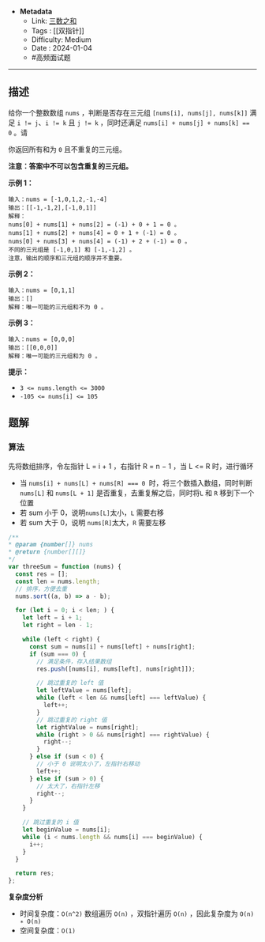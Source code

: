 - **Metadata**
	- Link: [三数之和](https://leetcode.cn/problems/3sum/description/ "https://leetcode.cn/problems/3sum/description/")
	- Tags : [[双指针]]
	- Difficulty: Medium
	- Date : 2024-01-04
	- #高频面试题 
---

## 描述

给你一个整数数组 `nums` ，判断是否存在三元组 `[nums[i], nums[j], nums[k]]` 满足 `i != j`、`i != k` 且 `j != k` ，同时还满足 `nums[i] + nums[j] + nums[k] == 0` 。请

你返回所有和为 `0` 且不重复的三元组。

**注意：答案中不可以包含重复的三元组。**

**示例 1：**

```
输入：nums = [-1,0,1,2,-1,-4]
输出：[[-1,-1,2],[-1,0,1]]
解释：
nums[0] + nums[1] + nums[2] = (-1) + 0 + 1 = 0 。
nums[1] + nums[2] + nums[4] = 0 + 1 + (-1) = 0 。
nums[0] + nums[3] + nums[4] = (-1) + 2 + (-1) = 0 。
不同的三元组是 [-1,0,1] 和 [-1,-1,2] 。
注意，输出的顺序和三元组的顺序并不重要。
```

**示例 2：**

```
输入：nums = [0,1,1]
输出：[]
解释：唯一可能的三元组和不为 0 。
```

**示例 3：**

```
输入：nums = [0,0,0]
输出：[[0,0,0]]
解释：唯一可能的三元组和为 0 。
```

**提示：**

- `3 <= nums.length <= 3000`
- `-105 <= nums[i] <= 105`

## 题解

### 算法

先将数组排序，令左指针 L = i + 1 ，右指针 R = n − 1 ，当 L <= R 时，进行循环

- 当 `nums[i] + nums[L] + nums[R] === 0 `时，将三个数插入数组，同时判断 `nums[L]` 和 `nums[L + 1]` 是否重复，去重复解之后，同时将`L` 和 `R` 移到下一个位置
- 若 sum 小于 0，说明`nums[L]`太小，`L` 需要右移
- 若 sum 大于 0，说明 `nums[R]`太大，`R` 需要左移

```js
/**
* @param {number[]} nums
* @return {number[][]}
*/
var threeSum = function (nums) {
  const res = [];
  const len = nums.length;
  // 排序，方便去重
  nums.sort((a, b) => a - b);

  for (let i = 0; i < len; ) {
    let left = i + 1;
    let right = len - 1;

    while (left < right) {
      const sum = nums[i] + nums[left] + nums[right];
      if (sum === 0) {
        // 满足条件，存入结果数组
        res.push([nums[i], nums[left], nums[right]]);

        // 跳过重复的 left 值
        let leftValue = nums[left];
        while (left < len && nums[left] === leftValue) {
          left++;
        }
        // 跳过重复的 right 值
        let rightValue = nums[right];
        while (right > 0 && nums[right] === rightValue) {
          right--;
        }
      } else if (sum < 0) {
        // 小于 0 说明太小了，左指针右移动
        left++;
      } else if (sum > 0) {
        // 太大了，右指针左移
        right--;
      }
    }

    // 跳过重复的 i 值
    let beginValue = nums[i];
    while (i < nums.length && nums[i] === beginValue) {
      i++;
    }
  }

  return res;
};
```

**复杂度分析**

- 时间复杂度：`O(n^2)` 数组遍历 `O(n)` ，双指针遍历 `O(n)` ，因此复杂度为 `O(n) ∗ O(n) `
- 空间复杂度：`O(1)`
